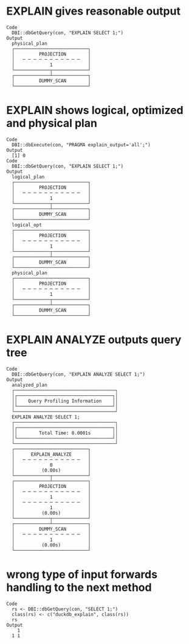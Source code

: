 # EXPLAIN gives reasonable output

    Code
      DBI::dbGetQuery(con, "EXPLAIN SELECT 1;")
    Output
      physical_plan
      ┌───────────────────────────┐
      │         PROJECTION        │
      │   ─ ─ ─ ─ ─ ─ ─ ─ ─ ─ ─   │
      │             1             │
      └─────────────┬─────────────┘                             
      ┌─────────────┴─────────────┐
      │         DUMMY_SCAN        │
      └───────────────────────────┘                             

# EXPLAIN shows logical, optimized and physical plan

    Code
      DBI::dbExecute(con, "PRAGMA explain_output='all';")
    Output
      [1] 0
    Code
      DBI::dbGetQuery(con, "EXPLAIN SELECT 1;")
    Output
      logical_plan
      ┌───────────────────────────┐
      │         PROJECTION        │
      │   ─ ─ ─ ─ ─ ─ ─ ─ ─ ─ ─   │
      │             1             │
      └─────────────┬─────────────┘                             
      ┌─────────────┴─────────────┐
      │         DUMMY_SCAN        │
      └───────────────────────────┘                             
      logical_opt
      ┌───────────────────────────┐
      │         PROJECTION        │
      │   ─ ─ ─ ─ ─ ─ ─ ─ ─ ─ ─   │
      │             1             │
      └─────────────┬─────────────┘                             
      ┌─────────────┴─────────────┐
      │         DUMMY_SCAN        │
      └───────────────────────────┘                             
      physical_plan
      ┌───────────────────────────┐
      │         PROJECTION        │
      │   ─ ─ ─ ─ ─ ─ ─ ─ ─ ─ ─   │
      │             1             │
      └─────────────┬─────────────┘                             
      ┌─────────────┴─────────────┐
      │         DUMMY_SCAN        │
      └───────────────────────────┘                             

# EXPLAIN ANALYZE outputs query tree

    Code
      DBI::dbGetQuery(con, "EXPLAIN ANALYZE SELECT 1;")
    Output
      analyzed_plan
      ┌─────────────────────────────────────┐
      │┌───────────────────────────────────┐│
      ││    Query Profiling Information    ││
      │└───────────────────────────────────┘│
      └─────────────────────────────────────┘
      EXPLAIN ANALYZE SELECT 1;
      ┌─────────────────────────────────────┐
      │┌───────────────────────────────────┐│
      ││        Total Time: 0.0001s        ││
      │└───────────────────────────────────┘│
      └─────────────────────────────────────┘
      ┌───────────────────────────┐
      │      EXPLAIN_ANALYZE      │
      │   ─ ─ ─ ─ ─ ─ ─ ─ ─ ─ ─   │
      │             0             │
      │          (0.00s)          │
      └─────────────┬─────────────┘                             
      ┌─────────────┴─────────────┐
      │         PROJECTION        │
      │   ─ ─ ─ ─ ─ ─ ─ ─ ─ ─ ─   │
      │             1             │
      │   ─ ─ ─ ─ ─ ─ ─ ─ ─ ─ ─   │
      │             1             │
      │          (0.00s)          │
      └─────────────┬─────────────┘                             
      ┌─────────────┴─────────────┐
      │         DUMMY_SCAN        │
      │   ─ ─ ─ ─ ─ ─ ─ ─ ─ ─ ─   │
      │             1             │
      │          (0.00s)          │
      └───────────────────────────┘                             

# wrong type of input forwards handling to the next method

    Code
      rs <- DBI::dbGetQuery(con, "SELECT 1;")
      class(rs) <- c("duckdb_explain", class(rs))
      rs
    Output
        1
      1 1
      

